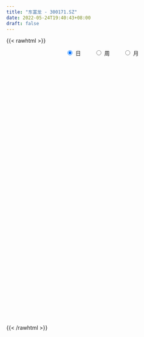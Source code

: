 ```yaml
---
title: "东富龙 - 300171.SZ"
date: 2022-05-24T19:40:43+08:00
draft: false
---
```

{{< rawhtml >}}
    <div style="text-align: center">
        <label style="padding: 1rem;"><input style="margin-right: .5rem" type="radio" name="period" value="D" checked onclick="period_change(this)">日</label>
        <label style="padding: 1rem;"><input style="margin-right: .5rem" type="radio" name="period" value="W" onclick="period_change(this)">周</label>
        <label style="padding: 1rem;"><input style="margin-right: .5rem" type="radio" name="period" value="M" onclick="period_change(this)">月</label>
    </div>
    <div id="chart" style="height: 700px;"></div> 
    <script type="text/javascript">
        const D_v = [117539.54,230473.35,176224.5,86469.94,63972.3,54154.4,97842.66,127425.96,140206.19,122040.0,89835.52,121577.91,60763.1,103237.52,128405.54,91436.91,107972.68,77453.24,69833.0,212168.21,138258.17,129362.91,73222.81,51303.58,66419.88,85554.88,101429.98,106980.02,67020.46,67892.96,52537.65,63662.28,60872.99,42721.68,69662.01,55317.02,82925.71,110673.74,182575.33,148596.64,83249.6,70402.92,77404.86,93833.47,56352.99,48038.32,60906.62,43263.3,60255.02,69665.25,80934.62,60602.47,74019.07,53572.37,126088.36,81442.62,105204.94,77374.01,97768.73,63080.72,75082.77,52784.63,33043.21,34404.59,30087.3,71743.14,39597.03,69666.94,49637.03,46047.74,140533.03,108174.04,96075.82,120206.21,97916.43,65161.56,61434.73,71357.76,50342.92,110203.3,120727.02,55541.45,55755.83,133764.53,124351.03,162118.65,121186.64,74850.63,89958.87,58005.46,127502.23,71916.87,63674.88,90781.96,79672.05,52127.68,75538.45,79778.57,143155.03,98260.0,184459.0,92183.37,71699.4,56452.91,42728.51,45465.97,59340.08,36660.72,86568.43,57024.61,47174.04,43349.33,101573.3,72151.12,74264.36,91789.33,71593.87,52527.02,52537.59,65571.55,58911.64,86058.46,47438.51,51316.11,44639.69,60793.51,57783.66,71787.83,51037.81,42641.17,67792.4,55325.22,62141.54,35024.0,65932.93,63184.03,59620.26,41501.41,28742.81,63257.87,50141.79,54188.15,43439.01,36584.85,26672.15,64760.05,53784.64,113009.75,90560.08,43848.41,35210.26,41228.72,41744.93,51567.68,32826.0,41160.6,38349.0,52007.41,53451.89,93587.14,144030.47,68331.3,38003.64,65533.77,104814.03,65387.95,44188.78,38141.57,50878.0,42435.21,42695.63,38157.57,28908.02,46377.93,57812.86,50122.92,45215.93,37107.08,62049.0,239633.24,116565.82,99849.46,57795.58,46277.39,63888.79,59579.24,41028.19,40384.68,46278.0,30890.08,32030.25,63559.61,54593.8,44826.0,191108.7,95392.44,57436.67,41808.59,39390.88,50316.62,44787.62,52758.71,51765.15,39111.0,62989.92,53408.32,37211.47,29408.58,26225.8,30156.4,41260.6,43244.53,86006.57,32856.22,124678.62,42796.19,60122.35,61046.07,37129.74,56774.4,61139.35,49693.63,80993.38,66230.1,69105.02,55456.45,33705.0,27450.68,30264.23,47374.59,37874.0,50520.66,42405.89,88136.43,43649.06,44167.52,85460.5,44669.29,30517.63,30720.35,38609.94,45416.88,26374.01,42801.52,66982.37,45327.88,36005.49,62581.39,38138.67,46402.03]
const D_histogram = [0.0,0.3183033618,0.5479488178,0.6808432347,0.6818065961,0.640318894,0.4841751366,0.3716687948,0.4494490999,0.5481899334,0.5743812881,0.5923613855,0.6054421112,0.4504343445,0.1914594185,-0.0643702195,-0.0776840602,-0.098530786,-0.1665349772,-0.2905867389,-0.4825462036,-0.6310928008,-0.7019837785,-0.7380755045,-0.6721492718,-0.572283929,-0.1857664236,0.148705973,0.423750504,0.4853421855,0.4675230761,0.5829560441,0.5064947829,0.3726003622,0.1354873714,-0.079533301,-0.0682282838,-0.1203585315,0.2591799533,0.5537505436,0.4752270142,0.3866976299,0.285445438,0.3365911557,0.2921846968,0.0950997542,0.0530262553,-0.0346704659,0.0509098703,0.0241527323,-0.1501634803,-0.2945294004,-0.3716787369,-0.42733366,-0.0782515787,0.1617753228,0.4385599029,0.6679912212,0.7731443435,0.6240110382,0.4539940574,0.4217169873,0.3980077371,0.2613035138,0.0750249908,0.1786984874,0.1296052979,-0.0091318815,0.1114767846,0.299355266,0.275082497,0.4764999782,0.3699418851,0.146569231,-0.2247988704,-0.3511355936,-0.2303144609,-0.086747257,0.1173552658,-0.2839997626,-0.6870543036,-0.9638183768,-1.0381453657,-1.3705285044,-1.5365073138,-1.799135216,-1.9596068187,-1.9959452337,-1.8771876822,-1.8380263589,-1.4452049715,-1.1428523461,-0.937890416,-0.6634553809,-0.5115125317,-0.3167856919,-0.3631900981,-0.1560574131,-0.3614724073,-0.5030802095,-0.506780234,-0.3722773647,-0.2556331686,-0.1608198976,-0.0638719025,0.0779789237,0.1599499337,0.2010041742,0.4339732561,0.5468382224,0.5402470878,0.4457720131,0.5164914026,0.5193029637,0.5420378942,0.6163146715,0.7220656991,0.7765371359,0.8472108116,0.7890250236,0.8861734707,0.8144702412,0.8487966252,0.9618007079,1.0004924773,1.1727311655,1.2957189858,1.1633713587,0.9441938194,0.7762952858,0.4797291683,0.289915657,0.0882337964,-0.0594613907,-0.1475718806,-0.1346683423,-0.2655898873,-0.3400672442,-0.3802307591,-0.5203594064,-0.6405839924,-0.6473969173,-0.5857601534,-0.5188543774,-0.4867087157,-0.2848346733,-0.0605400351,0.3008427563,0.4279385851,0.3731083572,0.219037836,0.1175564965,0.02026556,-0.2142110477,-0.3566053455,-0.3953544936,-0.3611030696,-0.2188893032,-0.1908234188,-0.495077442,-0.8220666323,-0.8743420973,-0.8684000072,-0.7974970975,-0.8154125228,-0.6411400844,-0.6329655684,-0.4700605156,-0.339533487,-0.3113119735,-0.3837213422,-0.4692232595,-0.5152600682,-0.5227623775,-0.5645158486,-0.5866094308,-0.5785691527,-0.5258554743,-0.3471506257,0.0040545328,0.4175179522,0.7759018165,0.8749908469,0.8860568166,0.9561383629,1.0796928884,1.0497741883,0.924113537,0.8278022757,0.6892310462,0.574537688,0.5273766924,0.643152964,0.6020785033,0.4545395019,0.1940001787,0.1106991821,0.0672973616,-0.0740572385,-0.3164529813,-0.4938795142,-0.4918844574,-0.3374861292,-0.2359260365,-0.2960764185,-0.3088896961,-0.2600247996,-0.169364735,-0.0383676801,-0.0177794964,0.0825393122,0.1769687759,0.0313334732,-0.1027679999,-0.318102738,-0.3942884075,-0.5206790851,-0.6069072843,-0.6027085035,-0.6683135836,-0.6463490485,-0.6674550344,-0.70016558,-0.7840641501,-0.6341233481,-0.4161453673,-0.3344799198,-0.237110249,-0.2410368307,-0.2464337742,-0.3042382072,-0.4243522002,-0.4422397657,-0.2671109863,-0.1397573775,0.1095619349,0.4724234978,0.5666260963,0.5423682937,0.5357947094,0.5649557299,0.5026554559,0.4776848568,0.3423149405,0.171506576,0.098730149,0.0227033755,0.0251542479,0.0753312246,-0.0209641017]
const D_fast = [0.0,0.3978792023,0.7645118627,1.0676170883,1.2390320988,1.3576241201,1.3225241468,1.3029350037,1.4930775838,1.7288659007,1.8986525774,2.0647230212,2.2291642746,2.186765094,1.9756550227,1.7037328298,1.670997974,1.6255185517,1.5158806163,1.3191821698,1.0065861542,0.7002663568,0.4538794346,0.2332688324,0.1311577471,0.0879521077,0.4280280072,0.7996768971,1.1806590541,1.3635862819,1.4626479415,1.7238199205,1.7739823551,1.7332380249,1.529996877,1.2950928794,1.2893408256,1.207120945,1.6514544181,2.0844626444,2.1247458685,2.1328908917,2.1030000593,2.2382935659,2.2669332812,2.0936232772,2.0648063421,1.9684420045,2.0667498082,2.0460308533,1.8341737706,1.6161755004,1.4461064796,1.2836181416,1.6131373282,1.8936080604,2.2800326162,2.6764617399,2.974900948,2.9817704022,2.9252519358,2.9984041125,3.0741967966,3.0028184517,2.8352961764,2.9836442948,2.9669524298,2.82593228,2.9744101424,3.2371274403,3.2816252955,3.6021677712,3.5880951494,3.401364803,2.973796984,2.7596763624,2.8229188799,2.9447992696,3.1782406088,2.7058856398,2.1310675228,1.6133488554,1.2794855251,0.6044702603,0.0543646225,-0.6580470837,-1.308420391,-1.8437451145,-2.1942844835,-2.61462975,-2.5831096055,-2.5664700666,-2.5959807404,-2.4874095506,-2.4633448343,-2.3478144174,-2.4850163482,-2.3168980165,-2.6126811125,-2.8800589671,-3.0104540501,-2.969020522,-2.916284618,-2.8616763214,-2.780696302,-2.6193507448,-2.4973922514,-2.4060869673,-2.0646245714,-1.8150500495,-1.6865794121,-1.6696114836,-1.4697692435,-1.3371319414,-1.1788875374,-0.9505320922,-0.6642646398,-0.4156589191,-0.1331825405,0.0058879275,0.3245797423,0.456494073,0.7030196134,1.0564738731,1.3452887617,1.8107102413,2.257627808,2.4161230206,2.4329939362,2.4591692241,2.2825353987,2.1652008015,1.9855773901,1.8230168553,1.6980133953,1.677249848,1.4799308312,1.3204366632,1.1852154586,0.9149969597,0.6346263755,0.4659642213,0.3811609469,0.3183531285,0.2288216113,0.3594869854,0.5686466148,1.0052400953,1.2393205703,1.2777674317,1.1784563695,1.1063641542,1.0141396076,0.726110238,0.4945646038,0.3569768323,0.300952489,0.3884439295,0.3688039593,-0.0592194244,-0.5917252729,-0.8625862621,-1.0737441738,-1.2022155385,-1.4239840945,-1.4099966772,-1.5600635533,-1.5146736294,-1.4690299725,-1.5186364524,-1.6869761566,-1.8897838889,-2.0646357146,-2.2028286183,-2.3857110515,-2.5544569914,-2.6910590015,-2.7698091917,-2.6778919994,-2.3256732078,-1.8078303003,-1.2554709819,-0.9376342398,-0.7050540659,-0.3959379289,-0.0024601813,0.2300646657,0.3354323987,0.4460717063,0.4798082384,0.5087493021,0.5934324796,0.8699969922,0.9794421574,0.9455380315,0.733498753,0.6778725518,0.6512950717,0.491426162,0.1699171739,-0.1309792376,-0.2519552952,-0.1819284993,-0.1393499156,-0.2735194023,-0.3635551039,-0.3796964073,-0.3313775264,-0.2099723915,-0.193829082,-0.0728754453,0.0657962124,-0.072005722,-0.2317991952,-0.5266596178,-0.7014173891,-0.957977838,-1.1959328583,-1.3424112033,-1.5750946794,-1.7147174064,-1.9026871509,-2.1104390914,-2.3903536991,-2.3989437341,-2.2850020951,-2.2869566275,-2.248864519,-2.3130503084,-2.3800556955,-2.5139196803,-2.7401217233,-2.8685692302,-2.7602181974,-2.667803933,-2.3910941368,-1.9101266995,-1.6742675769,-1.5629333061,-1.435558213,-1.2651582601,-1.2017946701,-1.107344055,-1.1571352362,-1.2850669567,-1.3331608465,-1.4035117761,-1.3947723417,-1.3257625588,-1.4272989105]
const D_slow = [0.0,0.0795758405,0.2165630449,0.3867738536,0.5572255026,0.7173052261,0.8383490103,0.9312662089,1.0436284839,1.1806759673,1.3242712893,1.4723616357,1.6237221635,1.7363307496,1.7841956042,1.7681030493,1.7486820343,1.7240493377,1.6824155935,1.6097689087,1.4891323578,1.3313591576,1.155863213,0.9713443369,0.8033070189,0.6602360367,0.6137944308,0.650970924,0.7569085501,0.8782440964,0.9951248655,1.1408638765,1.2674875722,1.3606376627,1.3945095056,1.3746261804,1.3575691094,1.3274794765,1.3922744648,1.5307121008,1.6495188543,1.7461932618,1.8175546213,1.9017024102,1.9747485844,1.998523523,2.0117800868,2.0031124703,2.0158399379,2.021878121,1.9843372509,1.9107049008,1.8177852166,1.7109518016,1.6913889069,1.7318327376,1.8414727133,2.0084705186,2.2017566045,2.357759364,2.4712578784,2.5766871252,2.6761890595,2.7415149379,2.7602711856,2.8049458075,2.8373471319,2.8350641616,2.8629333577,2.9377721742,3.0065427985,3.125667793,3.2181532643,3.254795572,3.1985958544,3.110811956,3.0532333408,3.0315465266,3.060885343,2.9898854024,2.8181218265,2.5771672323,2.3176308908,1.9749987647,1.5908719363,1.1410881323,0.6511864276,0.1522001192,-0.3170968014,-0.7766033911,-1.137904634,-1.4236177205,-1.6580903245,-1.8239541697,-1.9518323026,-2.0310287256,-2.1218262501,-2.1608406034,-2.2512087052,-2.3769787576,-2.5036738161,-2.5967431573,-2.6606514494,-2.7008564238,-2.7168243994,-2.6973296685,-2.6573421851,-2.6070911415,-2.4985978275,-2.3618882719,-2.2268265,-2.1153834967,-1.986260646,-1.8564349051,-1.7209254316,-1.5668467637,-1.3863303389,-1.1921960549,-0.9803933521,-0.7831370962,-0.5615937285,-0.3579761682,-0.1457770119,0.0946731651,0.3447962844,0.6379790758,0.9619088223,1.2527516619,1.4888001168,1.6828739382,1.8028062303,1.8752851446,1.8973435937,1.882478246,1.8455852759,1.8119181903,1.7455207185,1.6605039074,1.5654462176,1.435356366,1.2752103679,1.1133611386,0.9669211003,0.8372075059,0.715530327,0.6443216587,0.6291866499,0.704397339,0.8113819852,0.9046590745,0.9594185335,0.9888076576,0.9938740476,0.9403212857,0.8511699493,0.7523313259,0.6620555585,0.6073332327,0.559627378,0.4358580176,0.2303413595,0.0117558352,-0.2053441666,-0.404718441,-0.6085715717,-0.7688565928,-0.9270979849,-1.0446131138,-1.1294964855,-1.2073244789,-1.3032548145,-1.4205606293,-1.5493756464,-1.6800662408,-1.8211952029,-1.9678475606,-2.1124898488,-2.2439537174,-2.3307413738,-2.3297277406,-2.2253482525,-2.0313727984,-1.8126250867,-1.5911108825,-1.3520762918,-1.0821530697,-0.8197095226,-0.5886811384,-0.3817305694,-0.2094228079,-0.0657883859,0.0660557872,0.2268440282,0.3773636541,0.4909985295,0.5394985742,0.5671733697,0.5839977101,0.5654834005,0.4863701552,0.3629002766,0.2399291623,0.1555576299,0.0965761208,0.0225570162,-0.0546654078,-0.1196716077,-0.1620127915,-0.1716047115,-0.1760495856,-0.1554147575,-0.1111725635,-0.1033391952,-0.1290311952,-0.2085568797,-0.3071289816,-0.4372987529,-0.589025574,-0.7397026998,-0.9067810957,-1.0683683579,-1.2352321165,-1.4102735115,-1.606289549,-1.764820386,-1.8688567278,-1.9524767078,-2.01175427,-2.0720134777,-2.1336219213,-2.2096814731,-2.3157695231,-2.4263294645,-2.4931072111,-2.5280465555,-2.5006560717,-2.3825501973,-2.2408936732,-2.1053015998,-1.9713529224,-1.83011399,-1.704450126,-1.5850289118,-1.4994501767,-1.4565735327,-1.4318909954,-1.4262151516,-1.4199265896,-1.4010937834,-1.4063348089]
const D_data = [['2021-05-13', 30.0351, 30.6014, 29.6178, 31.5354],['2021-05-14', 30.6014, 35.5891, 30.4623, 36.0958],['2021-05-17', 35.599, 36.3342, 34.675, 37.7153],['2021-05-18', 35.7083, 36.6422, 35.3705, 37.1589],['2021-05-19', 36.4236, 35.9666, 35.142, 36.8211],['2021-05-20', 35.8275, 35.9467, 35.6189, 36.9602],['2021-05-21', 35.9368, 34.5359, 34.1087, 36.4137],['2021-05-24', 34.6849, 34.824, 33.2741, 35.4698],['2021-05-25', 35.2711, 37.5861, 35.2612, 38.7088],['2021-05-26', 36.9602, 38.8877, 36.2746, 39.2354],['2021-05-27', 38.4704, 38.9473, 37.5563, 39.8911],['2021-05-28', 38.6293, 39.6328, 37.9537, 40.7357],['2021-05-31', 39.9408, 40.3581, 39.2354, 40.8052],['2021-06-01', 39.8415, 38.53, 37.5563, 39.8415],['2021-06-02', 38.3611, 36.6124, 36.374, 38.9969],['2021-06-03', 36.6124, 35.5593, 34.675, 36.7615],['2021-06-04', 35.44, 38.063, 34.9929, 38.4108],['2021-06-07', 37.8941, 38.0531, 36.672, 38.3909],['2021-06-08', 38.3412, 37.3576, 37.1986, 39.7421],['2021-06-09', 36.7714, 36.1852, 29.8861, 37.7252],['2021-06-10', 36.3839, 34.3869, 33.5423, 36.6025],['2021-06-11', 34.5856, 33.7609, 33.0158, 35.5593],['2021-06-15', 33.5622, 33.7808, 33.5622, 35.1817],['2021-06-16', 33.79, 33.5, 33.0, 34.73],['2021-06-17', 33.38, 34.42, 33.1, 35.29],['2021-06-18', 34.11, 34.9, 33.68, 35.2],['2021-06-21', 34.99, 39.6, 34.3, 39.68],['2021-06-22', 39.18, 40.98, 38.61, 42.02],['2021-06-23', 40.8, 42.22, 40.0, 42.5],['2021-06-24', 41.34, 40.94, 40.2, 42.23],['2021-06-25', 41.31, 40.58, 40.19, 41.82],['2021-06-28', 40.78, 43.09, 40.0, 43.8],['2021-06-29', 43.5, 41.4, 40.2, 43.68],['2021-06-30', 41.4, 40.65, 40.02, 42.19],['2021-07-01', 40.9, 38.75, 38.62, 41.0],['2021-07-02', 39.5, 38.02, 37.76, 39.83],['2021-07-05', 38.01, 40.44, 37.25, 41.74],['2021-07-06', 40.5, 39.65, 38.5, 42.76],['2021-07-07', 40.2, 46.2, 39.81, 46.25],['2021-07-08', 46.67, 47.5, 44.0, 47.54],['2021-07-09', 46.85, 44.05, 43.51, 46.85],['2021-07-12', 44.0, 44.06, 42.68, 45.56],['2021-07-13', 44.1, 43.91, 42.2, 44.56],['2021-07-14', 43.79, 46.2, 42.82, 48.0],['2021-07-15', 46.2, 45.55, 44.7, 47.59],['2021-07-16', 46.5, 43.42, 43.0, 46.5],['2021-07-19', 43.0, 45.06, 43.0, 45.99],['2021-07-20', 44.95, 44.43, 43.9, 46.54],['2021-07-21', 44.37, 46.89, 44.37, 47.25],['2021-07-22', 46.96, 45.96, 44.5, 47.36],['2021-07-23', 45.07, 43.8, 43.07, 46.35],['2021-07-26', 44.0, 43.41, 41.6, 44.36],['2021-07-27', 44.06, 43.65, 43.0, 47.1],['2021-07-28', 43.0, 43.49, 42.0, 45.88],['2021-07-29', 45.01, 49.4, 45.0, 50.58],['2021-07-30', 49.75, 49.91, 47.78, 50.48],['2021-08-02', 49.91, 52.27, 49.87, 54.44],['2021-08-03', 52.66, 53.77, 51.2, 55.25],['2021-08-04', 52.58, 54.0, 50.17, 54.58],['2021-08-05', 53.0, 51.58, 51.26, 54.05],['2021-08-06', 52.18, 51.23, 49.73, 52.68],['2021-08-09', 50.5, 53.12, 50.31, 53.69],['2021-08-10', 52.98, 53.78, 52.6, 54.94],['2021-08-11', 53.07, 52.58, 52.1, 54.98],['2021-08-12', 52.27, 51.61, 50.64, 53.45],['2021-08-13', 52.31, 55.52, 51.99, 56.94],['2021-08-16', 55.82, 54.28, 53.0, 56.44],['2021-08-17', 53.73, 53.1, 52.5, 56.87],['2021-08-18', 52.33, 56.75, 52.33, 57.08],['2021-08-19', 57.58, 59.01, 55.23, 59.47],['2021-08-20', 58.49, 57.45, 56.2, 68.0],['2021-08-23', 59.26, 61.5, 55.0, 62.98],['2021-08-24', 62.89, 58.69, 58.05, 62.91],['2021-08-25', 59.11, 57.0, 53.22, 59.55],['2021-08-26', 56.95, 53.96, 52.15, 56.95],['2021-08-27', 53.22, 55.9, 52.58, 56.64],['2021-08-30', 56.0, 59.19, 54.41, 60.0],['2021-08-31', 58.27, 60.5, 57.14, 63.73],['2021-09-01', 59.89, 62.65, 59.12, 63.62],['2021-09-02', 62.65, 54.89, 52.96, 64.5],['2021-09-03', 54.4, 52.71, 49.1, 54.5],['2021-09-06', 51.41, 52.17, 50.05, 53.3],['2021-09-07', 53.1, 53.3, 52.35, 55.44],['2021-09-08', 53.9, 48.3, 47.01, 54.54],['2021-09-09', 48.55, 48.12, 46.47, 48.87],['2021-09-10', 47.55, 44.6, 43.51, 47.99],['2021-09-13', 44.6, 43.35, 42.88, 45.51],['2021-09-14', 43.63, 42.84, 42.55, 44.22],['2021-09-15', 43.03, 43.44, 41.81, 43.81],['2021-09-16', 42.8, 41.3, 41.22, 43.27],['2021-09-17', 41.3, 45.45, 41.3, 48.0],['2021-09-22', 45.3, 44.98, 43.72, 46.63],['2021-09-23', 44.3, 44.08, 43.12, 44.89],['2021-09-24', 44.12, 45.36, 43.38, 46.66],['2021-09-27', 44.95, 44.24, 43.35, 45.6],['2021-09-28', 43.92, 45.1, 43.77, 45.99],['2021-09-29', 44.4, 41.91, 41.4, 45.32],['2021-09-30', 42.91, 45.01, 42.34, 45.93],['2021-10-08', 44.84, 39.32, 38.95, 44.92],['2021-10-11', 39.35, 38.5, 38.17, 40.35],['2021-10-12', 38.96, 39.08, 37.6, 41.75],['2021-10-13', 40.0, 40.45, 39.27, 41.49],['2021-10-14', 40.41, 40.28, 38.4, 40.85],['2021-10-15', 40.38, 40.03, 39.1, 40.49],['2021-10-18', 40.03, 40.1, 39.13, 40.31],['2021-10-19', 40.11, 40.93, 39.88, 41.14],['2021-10-20', 41.38, 40.5, 40.22, 41.48],['2021-10-21', 40.64, 40.09, 39.83, 41.36],['2021-10-22', 40.38, 43.13, 39.59, 43.55],['2021-10-25', 43.59, 42.61, 41.74, 43.59],['2021-10-26', 41.76, 41.51, 41.22, 43.17],['2021-10-27', 41.78, 40.22, 39.6, 41.78],['2021-10-28', 42.31, 42.32, 40.3, 43.75],['2021-10-29', 42.0, 41.81, 40.75, 42.3],['2021-11-01', 41.6, 42.3, 40.28, 42.92],['2021-11-02', 41.95, 43.44, 41.56, 45.27],['2021-11-03', 43.3, 44.65, 43.1, 45.67],['2021-11-04', 44.42, 44.86, 43.8, 45.18],['2021-11-05', 45.0, 45.9, 44.8, 46.4],['2021-11-08', 46.01, 44.85, 43.8, 46.01],['2021-11-09', 44.01, 47.48, 44.01, 47.96],['2021-11-10', 47.49, 46.05, 45.38, 49.8],['2021-11-11', 46.13, 47.91, 45.0, 48.01],['2021-11-12', 47.91, 50.02, 47.14, 50.5],['2021-11-15', 50.95, 50.32, 49.5, 51.15],['2021-11-16', 50.21, 53.51, 49.5, 54.49],['2021-11-17', 54.2, 54.8, 53.13, 56.15],['2021-11-18', 54.25, 52.72, 51.97, 56.5],['2021-11-19', 52.69, 51.72, 51.0, 53.27],['2021-11-22', 51.81, 52.23, 50.87, 52.66],['2021-11-23', 52.22, 50.11, 49.98, 52.5],['2021-11-24', 51.02, 50.7, 50.61, 53.4],['2021-11-25', 50.99, 49.91, 48.55, 51.52],['2021-11-26', 49.99, 49.92, 49.15, 50.35],['2021-11-29', 48.97, 50.21, 48.97, 52.6],['2021-11-30', 50.21, 51.42, 48.71, 51.7],['2021-12-01', 50.9, 49.39, 49.09, 51.66],['2021-12-02', 49.9, 49.54, 49.07, 50.51],['2021-12-03', 49.11, 49.6, 48.77, 50.18],['2021-12-06', 49.64, 47.71, 47.0, 50.35],['2021-12-07', 48.39, 46.98, 46.72, 48.4],['2021-12-08', 46.94, 47.71, 46.5, 47.92],['2021-12-09', 48.02, 48.37, 47.39, 48.84],['2021-12-10', 48.0, 48.47, 47.8, 48.9],['2021-12-13', 48.66, 48.01, 47.6, 49.43],['2021-12-14', 48.0, 50.56, 47.8, 51.5],['2021-12-15', 50.74, 51.95, 50.01, 52.4],['2021-12-16', 52.53, 55.45, 52.01, 57.5],['2021-12-17', 54.35, 54.24, 53.6, 55.56],['2021-12-20', 53.83, 52.6, 52.0, 54.49],['2021-12-21', 52.58, 51.16, 51.0, 53.02],['2021-12-22', 51.29, 51.4, 50.5, 52.25],['2021-12-23', 51.01, 51.11, 49.38, 51.78],['2021-12-24', 50.9, 48.55, 48.2, 51.08],['2021-12-27', 48.01, 48.58, 47.76, 49.54],['2021-12-28', 48.99, 49.2, 48.28, 49.59],['2021-12-29', 48.91, 49.9, 48.91, 51.44],['2021-12-30', 49.65, 51.59, 49.38, 52.98],['2021-12-31', 51.91, 50.54, 49.2, 52.07],['2022-01-04', 50.24, 45.42, 45.0, 51.39],['2022-01-05', 45.01, 42.94, 41.51, 45.6],['2022-01-06', 42.69, 44.69, 42.31, 44.8],['2022-01-07', 44.69, 44.58, 43.98, 45.35],['2022-01-10', 44.58, 44.89, 42.02, 45.29],['2022-01-11', 46.02, 43.2, 42.78, 47.83],['2022-01-12', 43.5, 45.35, 43.3, 45.69],['2022-01-13', 45.35, 43.13, 42.7, 45.44],['2022-01-14', 43.13, 44.95, 42.7, 45.13],['2022-01-17', 45.23, 44.86, 44.3, 46.89],['2022-01-18', 44.44, 43.58, 43.39, 45.2],['2022-01-19', 43.06, 41.74, 41.6, 43.4],['2022-01-20', 41.55, 40.61, 40.3, 42.55],['2022-01-21', 40.61, 40.14, 39.51, 40.76],['2022-01-24', 40.1, 39.83, 39.38, 40.74],['2022-01-25', 39.42, 38.58, 38.33, 40.5],['2022-01-26', 38.73, 37.92, 37.3, 39.0],['2022-01-27', 38.17, 37.5, 37.33, 38.86],['2022-01-28', 37.65, 37.47, 37.0, 38.14],['2022-02-07', 38.38, 39.0, 38.2, 40.0],['2022-02-08', 40.47, 42.13, 40.47, 44.4],['2022-02-09', 42.54, 44.83, 41.5, 45.0],['2022-02-10', 45.03, 46.41, 45.03, 47.85],['2022-02-11', 46.34, 44.79, 43.67, 46.4],['2022-02-14', 43.5, 44.45, 43.1, 44.88],['2022-02-15', 44.0, 45.94, 42.87, 46.48],['2022-02-16', 46.43, 47.78, 46.1, 49.28],['2022-02-17', 48.25, 46.83, 46.49, 48.49],['2022-02-18', 46.81, 45.9, 45.25, 46.92],['2022-02-21', 47.0, 46.3, 45.3, 47.41],['2022-02-22', 46.0, 45.7, 45.26, 46.39],['2022-02-23', 45.46, 45.8, 45.4, 46.48],['2022-02-24', 45.97, 46.65, 45.42, 48.01],['2022-02-25', 47.0, 49.37, 47.0, 49.5],['2022-02-28', 49.21, 48.15, 47.61, 50.19],['2022-03-01', 47.5, 46.79, 42.07, 47.97],['2022-03-02', 46.0, 44.6, 43.13, 46.0],['2022-03-03', 45.04, 46.09, 44.12, 46.2],['2022-03-04', 46.36, 46.4, 45.65, 47.71],['2022-03-07', 46.3, 44.75, 44.35, 46.71],['2022-03-08', 45.3, 42.36, 42.25, 45.3],['2022-03-09', 43.0, 41.77, 40.0, 43.29],['2022-03-10', 42.63, 43.19, 42.5, 45.3],['2022-03-11', 42.93, 45.22, 42.01, 45.29],['2022-03-14', 45.15, 45.04, 44.02, 46.27],['2022-03-15', 44.5, 42.92, 42.4, 45.0],['2022-03-16', 43.5, 43.07, 41.08, 43.8],['2022-03-17', 43.49, 43.7, 43.2, 44.79],['2022-03-18', 43.44, 44.41, 43.24, 45.09],['2022-03-21', 44.6, 45.41, 44.12, 45.9],['2022-03-22', 45.5, 44.39, 43.06, 45.5],['2022-03-23', 43.5, 45.72, 42.9, 45.92],['2022-03-24', 45.17, 46.26, 44.53, 46.68],['2022-03-25', 45.74, 43.18, 41.7, 46.35],['2022-03-28', 42.52, 42.52, 41.78, 43.06],['2022-03-29', 42.48, 40.36, 38.86, 42.78],['2022-03-30', 40.9, 40.99, 40.25, 41.47],['2022-03-31', 41.06, 39.39, 38.8, 41.06],['2022-04-01', 39.0, 38.79, 38.42, 39.92],['2022-04-06', 38.79, 39.12, 38.01, 39.17],['2022-04-07', 38.74, 37.45, 37.38, 38.99],['2022-04-08', 38.38, 37.76, 37.5, 39.29],['2022-04-11', 38.29, 36.53, 36.28, 38.33],['2022-04-12', 36.22, 35.5, 35.15, 36.83],['2022-04-13', 35.8, 33.73, 33.66, 35.8],['2022-04-14', 33.73, 36.03, 33.73, 37.06],['2022-04-15', 36.03, 37.2, 35.0, 38.38],['2022-04-18', 37.22, 35.73, 35.48, 37.55],['2022-04-19', 35.46, 35.9, 35.46, 36.39],['2022-04-20', 35.76, 34.4, 34.12, 35.88],['2022-04-21', 34.03, 33.86, 33.5, 35.5],['2022-04-22', 33.51, 32.5, 32.4, 33.84],['2022-04-25', 31.82, 30.62, 30.52, 32.48],['2022-04-26', 30.57, 30.84, 30.12, 32.18],['2022-04-27', 30.56, 33.05, 30.03, 33.4],['2022-04-28', 32.18, 32.75, 32.1, 33.5],['2022-04-29', 33.46, 34.93, 32.5, 35.15],['2022-05-05', 36.68, 37.9, 34.1, 38.28],['2022-05-06', 37.0, 35.86, 35.1, 37.16],['2022-05-09', 35.99, 34.7, 34.15, 36.09],['2022-05-10', 34.68, 34.98, 33.5, 35.27],['2022-05-11', 34.99, 35.66, 34.65, 37.1],['2022-05-12', 35.0, 34.6, 34.1, 35.56],['2022-05-13', 34.71, 34.99, 34.08, 35.55],['2022-05-16', 34.73, 33.28, 33.23, 35.15],['2022-05-17', 33.01, 32.0, 31.69, 33.32],['2022-05-18', 31.93, 32.47, 31.45, 32.72],['2022-05-19', 31.72, 31.87, 31.14, 32.23],['2022-05-20', 31.61, 32.47, 31.61, 32.98],['2022-05-23', 32.47, 33.05, 32.4, 33.44],['2022-05-24', 32.93, 30.91, 30.85, 33.09]]
const W_v = [335355.54,270947.88,154525.6,153530.08,201058.03,174115.88,111519.82,139630.1,279921.37,243136.79,176018.41,342424.7000000001,901059.1899999999,306400.66,180948.66,150699.09,135234.9,159153.57,105419.65,82993.2,97496.23,154460.77,91036.4,60433.98,64886.53,299573.2,126058.51,122071.14,123919.97,97054.42,67333.2,64045.99,157438.19,181870.34,165356.5,181903.03,188786.79,185267.74,602733.1100000001,270504.5,151219.65,108483.79,186651.72,131794.06,180243.05,218679.94,76288.91,65662.51,89236.46,72110.4,80268.26,84965.69,70402.48,564868.75,210483.06,96807.43,65450.78,51639.63,50466.5,45637.68,102931.79,58288.15,60239.4,74786.05,56630.64,67670.01,85795.74,174045.7,135171.23,2286100.3199999998,2392590.5100000002,1425271.8300000001,472242.7500000001,497738.97,595491.09,366614.8,742354.14,697889.1299999999,706850.38,557434.39,335647.94,636024.8799999999,1260275.2999999998,1685323.0400000003,1463596.0,2139614.9199999999,1717933.5800000003,804911.53,966946.4099999999,522518.14,812584.51,171057.0,343116.95,421033.42,356931.0599999999,599716.3199999999,191610.58,332359.9,789130.8300000001,607707.91,304941.54,235090.06,147863.2,148625.75,149305.04,173658.62,111654.18,208427.01,163436.46,208439.59,298073.67,184440.35,126741.11,16044.13,78176.08,101188.87,77365.72,97485.97,99481.72,66973.58,83517.29,61759.43,73845.26,86555.97,117809.9,99062.2,133452.01,229333.47,146194.72,385582.41,1505458.78,947501.89,504215.35,620781.87,473355.84,536485.4,326219.49,278566.34,217201.13,299062.08,520021.19,555294.1899999999,596609.73,255903.84,713355.5599999999,1322537.3500000001,1328882.27,1310982.6600000001,705874.25,1047041.0600000001,1091843.75,1499085.51,1417452.8800000001,1510110.9399999999,1658774.25,1987139.04,1450993.8100000001,946917.6299999999,626289.51,761060.05,536346.13,623847.98,360163.66,551062.15,231983.83,83743.73,909529.98,666842.33,409914.95,329031.03,371888.01,455756.12,269511.8,471815.04,332105.72,313529.94,407014.69,296634.52,333052.11,339351.91,332514.58,379147.83,454147.58,336469.32,248015.72,422501.12,369483.28,675119.72,542753.74,520496.85,258385.27,320160.22,270038.25,820026.13,956833.6699999999,230084.28,648028.0800000001,478663.8,601085.5800000001,491815.7499999999,627075.53,276501.15,395861.0700000001,292235.98,608021.02,346032.56,315024.81,395724.89,418511.17,222062.87,345481.77,487534.06,414065.73,531531.49,471503.83,226373.71,287116.75,143155.03,503054.6800000001,270763.71,321272.4,342712.17,309296.27,286042.5,262924.33,258981.44,247611.67,348786.67,213600.0,217794.9,343952.55,318066.1,203074.43,236636.72,575893.1,251158.29,227351.74,430572.4,239018.98,222129.29,226893.9,321499.45,155043.49,321478.58,176668.5,268879.56,130129.79,171638.81,253698.65,84540.7]
const W_histogram = [0.0,-0.0871302564,-0.1214169672,-0.1292193786,-0.1334136825,-0.1074383858,-0.0960320994,-0.0711046515,-0.0214248552,-0.0116910754,0.0073789088,-0.002322235,0.0470065663,0.0397711872,0.0191584701,-0.0181385408,-0.0315281125,-0.0907815382,-0.1424811166,-0.1577825654,-0.180219737,-0.1576281887,-0.1281750551,-0.098780978,-0.0657682647,-0.0631792532,-0.0752985858,-0.065331426,-0.1246723637,-0.1786275758,-0.1811524245,-0.160864797,-0.1219914594,-0.0576699737,-0.0242004162,-0.0347994162,0.0135010095,0.0532127887,0.0828494418,0.0627303067,0.0652417539,0.0804064322,0.0875903572,0.0879514269,0.0937722316,0.0707533244,0.046887832,0.0118168868,-0.0440310035,-0.0669305802,-0.078406779,-0.0638887025,-0.0524557573,0.0112171581,0.0038206662,0.0200581611,0.0169375381,0.0231619964,0.0266960223,0.0308120481,0.0425373488,0.0564441454,0.0608093144,-0.0027000596,-0.0470296814,-0.0543025674,-0.039726607,-0.0202920433,0.0978990174,0.1930932535,0.2295144128,0.2040675444,0.1708465513,0.1554520015,0.1491690062,0.1146863924,0.1142995476,0.1067909577,0.1276179273,0.076926357,0.0661321799,0.0989672155,0.2011525883,0.3033186483,0.3347591266,0.5812646189,0.5314455251,0.4699421749,0.4227391424,0.3320140994,0.2525412708,0.1341125282,-0.0235520612,-0.1309347595,-0.2441999493,-0.2585996936,-0.2982097142,-0.301955087,-0.228602165,-0.2048786083,-0.1777089858,-0.2023928659,-0.2168130219,-0.231756937,-0.2551753063,-0.2776798911,-0.2681494308,-0.227707093,-0.2003977474,-0.1318341343,-0.0627814165,-0.0265485902,-0.0373272203,-0.0460147161,-0.0427352853,-0.0515898415,-0.0472760828,-0.0411322471,-0.0258754879,-0.0409708107,-0.0275292888,-0.0283819968,-0.015371956,-0.006936737,0.0139740392,0.0201271091,0.034326636,0.0596839063,0.0609196457,0.1061386042,0.2507435697,0.2413166131,0.2242386589,0.1945488071,0.2154710258,0.1655940134,0.0981803372,0.0603100265,0.0251335794,0.036968727,0.0523252682,0.059500516,0.0717638848,0.0744250016,0.1023035542,0.2206192228,0.3024857228,0.4567576095,0.5173699413,0.6106609487,0.6839138515,0.7385766475,0.740898702,0.7403024434,1.0335985504,1.3196390256,1.2318514239,0.94833446,0.651848336,0.5223402486,0.255802203,-0.062308414,-0.2443843974,-0.3450389421,-0.4551781839,-0.4851959693,-0.3475460496,-0.4048029863,-0.4915292631,-0.5929614884,-0.6512936184,-0.7059638479,-0.7665445007,-0.6686665026,-0.6830392132,-0.6646518859,-0.5902974844,-0.5785302244,-0.5710514673,-0.5583758972,-0.416286398,-0.351130327,-0.2772042321,-0.1344501928,-0.0349882515,-0.0870001868,-0.0217828146,0.1262166494,0.2635304631,0.3482997708,0.4082163538,0.4180497525,0.447654106,0.8478523247,1.2171147064,1.2164117215,1.5891534798,1.6547679229,1.9131547608,1.8490088501,1.4074850277,1.0966101788,1.1712103819,0.9549812386,1.1138181211,1.0718483725,0.9682299227,1.1948715335,1.3082228607,1.5311807261,1.6570504693,1.4896067351,1.0390413893,0.1182891907,-0.4773630036,-0.8969243383,-1.1986695558,-1.748806245,-2.0133718906,-1.9279650719,-1.9053593108,-1.5737048069,-1.0602290939,-0.6117308846,-0.4494378981,-0.3795659647,-0.4221117591,-0.0915845282,-0.275690824,-0.2819602746,-0.6831441638,-0.9052992144,-1.3321088609,-1.7252120302,-1.4351109462,-1.1250350345,-0.6655201104,-0.5458971401,-0.5301048672,-0.555398769,-0.6306562938,-0.93351135,-1.1465889556,-1.259618304,-1.5653483612,-1.517244926,-1.342155562,-1.2084651024,-1.2102757579,-1.232897549]
const W_fast = [0.0,-0.1089128205,-0.1735537731,-0.2136610291,-0.2512087536,-0.2520930534,-0.2646947919,-0.2575435068,-0.2132199244,-0.2064089134,-0.185494202,-0.1957759045,-0.1346954617,-0.1319880439,-0.1478111435,-0.1896427897,-0.2109143895,-0.2928631997,-0.3801830573,-0.4349301474,-0.5024222533,-0.5192377522,-0.5218283824,-0.5171295498,-0.5005589026,-0.5137647044,-0.5447086835,-0.5510743801,-0.6415834088,-0.7401955149,-0.7880084696,-0.8079370414,-0.7995615686,-0.7496575764,-0.7222381229,-0.741536977,-0.6898612988,-0.6368463225,-0.586497309,-0.5909338674,-0.5721119817,-0.5368456954,-0.5077641811,-0.4854152547,-0.4561513921,-0.4614819682,-0.4736255026,-0.505742226,-0.5725978672,-0.612230089,-0.6433079826,-0.6447620817,-0.6464430758,-0.5799658709,-0.5864071962,-0.5651551611,-0.5640413995,-0.5520264421,-0.5418184107,-0.5299993728,-0.5076397349,-0.479621902,-0.4600544043,-0.5242387933,-0.5803258355,-0.6011743633,-0.5965300547,-0.5821685018,-0.4395026868,-0.2960351373,-0.2022353747,-0.176665357,-0.1671747124,-0.1437062618,-0.1126970056,-0.1185080212,-0.0903199792,-0.0711308296,-0.0183993782,-0.0498593593,-0.0441204913,0.0134563481,0.1659298679,0.3439255901,0.45905585,0.850877497,0.9339197845,0.9899019781,1.0483837311,1.040662213,1.0243247021,0.9394240916,0.7758714868,0.6357550986,0.4614399216,0.3823902538,0.2682278047,0.1889936602,0.2051960409,0.1776999455,0.1604423215,0.085160225,0.0165368135,-0.0563463359,-0.1435585317,-0.2354830893,-0.2929899867,-0.3094744221,-0.3322645134,-0.2966594338,-0.2433020702,-0.2137063914,-0.2338168266,-0.2540080014,-0.261412392,-0.2831644086,-0.2906696705,-0.2948088965,-0.2860210093,-0.3113590349,-0.3047998351,-0.3127480423,-0.3035809905,-0.2968799557,-0.2724756697,-0.2612908226,-0.2385096367,-0.1982313898,-0.181765739,-0.1100121294,0.0972787285,0.1481809252,0.1871626356,0.2061099856,0.2808999608,0.2724214518,0.2295528598,0.2067600558,0.1778670035,0.1989443329,0.2273821911,0.2494325679,0.2796369079,0.3009042751,0.3543587163,0.5278291906,0.6853171213,0.9537784103,1.1437332275,1.389689472,1.6339208377,1.8732277956,2.0607745256,2.2452538778,2.7969496225,3.412899854,3.6330751084,3.5866417594,3.4531177194,3.4541946942,3.2516071993,2.9179194788,2.674747396,2.4878331158,2.263899328,2.1125825504,2.1633459576,2.0048882743,1.7952796817,1.5456070843,1.3244515498,1.0932903583,0.8410735803,0.7717849527,0.5866524388,0.4388767947,0.3656568251,0.232791529,0.0975074192,-0.029410985,0.0086069147,-0.014019596,-0.0093945591,0.099746932,0.1904618105,0.1166998285,0.176471497,0.3560251233,0.5592215528,0.7310658032,0.8930364746,1.0073823115,1.1489001915,1.7610614913,2.4346025497,2.7380024951,3.5080326234,3.9873390472,4.7240145754,5.1221208772,5.0324683116,4.9957460074,5.363148806,5.3856649724,5.8229563851,6.0489487297,6.1873877606,6.7127472548,7.1531542972,7.7589073441,8.2990397046,8.5039976542,8.3131926557,7.4220127548,6.7070198096,6.0632273903,5.4618147839,4.4744765334,3.7065679152,3.3099834659,2.8562493993,2.7944777014,3.042896141,3.3384616291,3.3883951411,3.3633755834,3.2153018492,3.522932948,3.2699039463,3.193144427,2.6211744968,2.1726946427,1.412857781,0.5884516041,0.5197749515,0.5485921045,0.8417270011,0.8248756864,0.7081417425,0.5439981484,0.3110765502,-0.2251563435,-0.724881188,-1.1528151124,-1.8498822599,-2.1810900563,-2.3415395827,-2.5099653988,-2.8143449937,-3.1451911721]
const W_slow = [0.0,-0.0217825641,-0.0521368059,-0.0844416506,-0.1177950712,-0.1446546676,-0.1686626925,-0.1864388553,-0.1917950692,-0.194717838,-0.1928731108,-0.1934536695,-0.181702028,-0.1717592312,-0.1669696136,-0.1715042488,-0.179386277,-0.2020816615,-0.2377019407,-0.277147582,-0.3222025163,-0.3616095635,-0.3936533272,-0.4183485718,-0.4347906379,-0.4505854512,-0.4694100977,-0.4857429542,-0.5169110451,-0.561567939,-0.6068560452,-0.6470722444,-0.6775701092,-0.6919876027,-0.6980377067,-0.7067375608,-0.7033623084,-0.6900591112,-0.6693467508,-0.6536641741,-0.6373537356,-0.6172521276,-0.5953545383,-0.5733666816,-0.5499236237,-0.5322352926,-0.5205133346,-0.5175591129,-0.5285668637,-0.5452995088,-0.5649012035,-0.5808733792,-0.5939873185,-0.591183029,-0.5902278624,-0.5852133222,-0.5809789376,-0.5751884385,-0.568514433,-0.5608114209,-0.5501770837,-0.5360660474,-0.5208637188,-0.5215387337,-0.533296154,-0.5468717959,-0.5568034477,-0.5618764585,-0.5374017041,-0.4891283908,-0.4317497876,-0.3807329015,-0.3380212636,-0.2991582633,-0.2618660117,-0.2331944136,-0.2046195267,-0.1779217873,-0.1460173055,-0.1267857162,-0.1102526713,-0.0855108674,-0.0352227203,0.0406069418,0.1242967234,0.2696128781,0.4024742594,0.5199598031,0.6256445887,0.7086481136,0.7717834313,0.8053115633,0.799423548,0.7666898582,0.7056398708,0.6409899474,0.5664375189,0.4909487472,0.4337982059,0.3825785538,0.3381513074,0.2875530909,0.2333498354,0.1754106011,0.1116167746,0.0421968018,-0.0248405559,-0.0817673291,-0.131866766,-0.1648252995,-0.1805206537,-0.1871578012,-0.1964896063,-0.2079932853,-0.2186771066,-0.231574567,-0.2433935877,-0.2536766495,-0.2601455214,-0.2703882241,-0.2772705463,-0.2843660455,-0.2882090345,-0.2899432188,-0.286449709,-0.2814179317,-0.2728362727,-0.2579152961,-0.2426853847,-0.2161507336,-0.1534648412,-0.0931356879,-0.0370760232,0.0115611786,0.065428935,0.1068274384,0.1313725227,0.1464500293,0.1527334241,0.1619756059,0.1750569229,0.1899320519,0.2078730231,0.2264792735,0.2520551621,0.3072099678,0.3828313985,0.4970208008,0.6263632862,0.7790285233,0.9500069862,1.1346511481,1.3198758236,1.5049514344,1.763351072,2.0932608284,2.4012236844,2.6383072994,2.8012693834,2.9318544456,2.9958049963,2.9802278928,2.9191317935,2.8328720579,2.719077512,2.5977785196,2.5108920072,2.4096912607,2.2868089449,2.1385685728,1.9757451682,1.7992542062,1.607618081,1.4404514554,1.2696916521,1.1035286806,0.9559543095,0.8113217534,0.6685588866,0.5289649123,0.4248933128,0.337110731,0.267809673,0.2341971248,0.2254500619,0.2037000152,0.1982543116,0.2298084739,0.2956910897,0.3827660324,0.4848201209,0.589332559,0.7012460855,0.9132091666,1.2174878433,1.5215907736,1.9188791436,2.3325711243,2.8108598145,3.2731120271,3.624983284,3.8991358287,4.1919384241,4.4306837338,4.709138264,4.9771003572,5.2191578379,5.5178757213,5.8449314364,6.227726618,6.6419892353,7.0143909191,7.2741512664,7.3037235641,7.1843828132,6.9601517286,6.6604843397,6.2232827784,5.7199398058,5.2379485378,4.7616087101,4.3681825084,4.1031252349,3.9501925137,3.8378330392,3.7429415481,3.6374136083,3.6145174762,3.5455947702,3.4751047016,3.3043186606,3.077993857,2.7449666418,2.3136636343,1.9548858977,1.6736271391,1.5072471115,1.3707728264,1.2382466097,1.0993969174,0.941732844,0.7083550065,0.4217077676,0.1068031916,-0.2845338987,-0.6638451302,-0.9993840207,-1.3015002963,-1.6040692358,-1.9122936231]
const W_data = [['2017-07-14', 11.5358, 11.7127, 11.0496, 12.0541],['2017-07-21', 11.4104, 10.3474, 10.2596, 11.4104],['2017-07-28', 10.3474, 10.5912, 10.2694, 10.8057],['2017-08-04', 10.5912, 10.6985, 10.4059, 10.952],['2017-08-11', 10.64, 10.5912, 10.5522, 11.3714],['2017-08-18', 10.5522, 10.913, 10.5522, 11.0593],['2017-08-25', 10.9228, 10.7277, 10.5814, 10.9813],['2017-09-01', 10.7667, 10.9033, 10.7277, 11.0008],['2017-09-08', 10.874, 11.3519, 10.835, 11.5079],['2017-09-15', 11.3129, 10.9715, 10.9325, 11.3226],['2017-09-22', 10.9813, 11.1373, 10.796, 11.1666],['2017-09-29', 11.3129, 10.7765, 10.7375, 11.6542],['2017-10-13', 10.8545, 11.6152, 10.8155, 12.4832],['2017-10-20', 11.3811, 11.03, 10.8252, 11.3811],['2017-10-27', 11.0398, 10.7862, 10.7667, 11.0983],['2017-11-03', 10.757, 10.3961, 10.2694, 10.7667],['2017-11-10', 10.4059, 10.5132, 10.2986, 10.6107],['2017-11-17', 10.4839, 9.6647, 9.6062, 10.5229],['2017-11-24', 9.5769, 9.3331, 9.3234, 9.7135],['2017-12-01', 9.3331, 9.4501, 9.2161, 9.5379],['2017-12-08', 9.3916, 9.0796, 8.7577, 9.4501],['2017-12-15', 9.1576, 9.4599, 9.0698, 9.7135],['2017-12-22', 9.4111, 9.5184, 9.3331, 9.8793],['2017-12-29', 9.4697, 9.5282, 9.2161, 9.5282],['2018-01-05', 9.5379, 9.6159, 9.4111, 9.6745],['2018-01-12', 9.6159, 9.2161, 9.1771, 10.1913],['2018-01-19', 9.1868, 8.8845, 8.6992, 9.1868],['2018-01-26', 8.8845, 9.0308, 8.8162, 9.2161],['2018-02-02', 9.0015, 7.88, 7.6459, 9.0503],['2018-02-09', 7.802, 7.4411, 7.2168, 7.8702],['2018-02-14', 7.4704, 7.7045, 7.4704, 8.0165],['2018-02-23', 7.7045, 7.8117, 7.7045, 8.0555],['2018-03-02', 7.8702, 7.997, 7.7727, 8.1433],['2018-03-09', 7.997, 8.4261, 7.8995, 8.4847],['2018-03-16', 8.4749, 8.1726, 8.0555, 8.6407],['2018-03-23', 8.1726, 7.5582, 7.4119, 8.5432],['2018-03-30', 7.5094, 8.2896, 7.2558, 8.3676],['2018-04-04', 8.3091, 8.3481, 8.2603, 8.7187],['2018-04-13', 8.4164, 8.3676, 8.0458, 8.9918],['2018-04-20', 8.2408, 7.7337, 7.6069, 8.2896],['2018-04-27', 7.841, 7.9288, 7.5679, 8.0555],['2018-05-04', 7.8995, 8.1043, 7.7825, 8.1336],['2018-05-11', 8.1043, 8.0458, 8.0458, 8.3091],['2018-05-18', 8.0068, 7.9678, 7.8117, 8.1531],['2018-05-25', 7.997, 8.0458, 7.9775, 8.4847],['2018-06-01', 8.0165, 7.6264, 7.5094, 8.4847],['2018-06-08', 7.6459, 7.4606, 7.3729, 7.8312],['2018-06-15', 7.4606, 7.1096, 7.012, 7.5582],['2018-06-22', 7.0023, 6.5147, 6.2903, 7.0023],['2018-06-29', 6.5634, 6.5927, 6.3391, 6.6707],['2018-07-06', 6.6122, 6.5049, 6.3976, 6.739],['2018-07-13', 6.5147, 6.7, 6.4951, 6.7487],['2018-07-20', 6.729, 6.6011, 6.4929, 6.7683],['2018-07-27', 6.6011, 7.3586, 6.5224, 7.9685],['2018-08-03', 7.3094, 6.5421, 6.424, 7.3094],['2018-08-10', 6.5519, 6.788, 6.483, 6.8667],['2018-08-17', 6.7191, 6.5125, 6.5125, 6.8273],['2018-08-24', 6.5125, 6.5716, 6.4338, 6.6798],['2018-08-31', 6.5421, 6.5027, 6.4929, 6.7191],['2018-09-07', 6.5125, 6.4732, 6.3945, 6.5617],['2018-09-14', 6.4535, 6.5617, 6.424, 6.788],['2018-09-21', 6.5322, 6.6208, 6.3846, 6.6404],['2018-09-28', 6.5814, 6.5224, 6.4633, 6.6404],['2018-10-12', 6.4338, 5.4599, 5.2041, 6.4437],['2018-10-19', 5.4107, 5.3123, 5.0762, 5.5386],['2018-10-26', 5.3714, 5.5189, 5.2336, 5.6075],['2018-11-02', 5.4796, 5.696, 5.3123, 5.7255],['2018-11-09', 5.7255, 5.7452, 5.6567, 6.3551],['2018-11-16', 5.7649, 7.3094, 5.7649, 7.3094],['2018-11-23', 8.0374, 7.6439, 7.5258, 9.7295],['2018-11-30', 7.7226, 7.3684, 7.3192, 8.8244],['2018-12-07', 7.4668, 6.7388, 6.6699, 8.1259],['2018-12-14', 6.6995, 6.5814, 6.5421, 7.0044],['2018-12-21', 6.5125, 6.7585, 6.5125, 7.0339],['2018-12-28', 6.6601, 6.8962, 6.5224, 7.3094],['2019-01-04', 6.8864, 6.5027, 6.0994, 6.906],['2019-01-11', 6.6404, 6.8962, 6.5814, 7.3192],['2019-01-18', 6.8077, 6.847, 6.7191, 7.2307],['2019-01-25', 6.847, 7.3094, 6.6995, 7.5652],['2019-02-01', 7.4766, 6.3945, 6.0502, 7.5258],['2019-02-15', 6.3945, 6.7683, 6.3256, 7.0044],['2019-02-22', 6.8077, 7.4274, 6.788, 7.4668],['2019-03-01', 7.575, 8.7752, 7.3586, 9.5721],['2019-03-08', 9.2376, 9.5327, 8.8047, 10.8018],['2019-03-15', 9.9164, 9.2769, 9.031, 10.664],['2019-03-22', 9.3753, 13.1235, 8.9228, 13.1235],['2019-03-29', 12.5922, 10.4378, 9.9459, 12.9169],['2019-04-04', 10.5066, 10.4574, 10.4378, 11.2149],['2019-04-12', 10.5755, 10.7821, 9.8475, 11.2149],['2019-04-19', 10.9198, 10.2607, 9.8377, 10.969],['2019-04-26', 10.3197, 10.2804, 9.818, 11.2149],['2019-04-30', 10.0934, 9.5229, 9.4245, 10.182],['2019-05-10', 9.2277, 8.4407, 7.8996, 9.2277],['2019-05-17', 8.3128, 8.4014, 7.939, 8.7555],['2019-05-24', 8.3128, 7.6832, 7.5848, 8.3128],['2019-05-31', 7.7816, 8.4702, 7.6832, 8.9129],['2019-06-06', 8.5489, 7.8701, 7.8701, 8.5784],['2019-06-14', 7.8898, 8.0364, 7.8111, 8.608],['2019-06-21', 8.0265, 9.0447, 8.0265, 9.3412],['2019-06-28', 9.0545, 8.5702, 8.5504, 9.3709],['2019-07-05', 8.8173, 8.6493, 8.4417, 8.8568],['2019-07-12', 8.5801, 7.898, 7.8189, 8.5801],['2019-07-19', 7.8288, 7.7893, 7.6707, 8.155],['2019-07-26', 7.7992, 7.552, 7.384, 7.8288],['2019-08-02', 7.5916, 7.1665, 7.1665, 7.6707],['2019-08-09', 7.1566, 6.8502, 6.6031, 7.2456],['2019-08-16', 6.8799, 6.9985, 6.6525, 7.0578],['2019-08-23', 7.0479, 7.3148, 7.0183, 7.473],['2019-08-30', 7.1072, 7.1468, 7.0677, 7.5323],['2019-09-06', 7.1468, 7.7695, 7.0973, 7.898],['2019-09-12', 7.8189, 8.0463, 7.6707, 8.4812],['2019-09-20', 8.0661, 7.8585, 7.6114, 8.155],['2019-09-27', 7.8288, 7.2852, 7.216, 7.8782],['2019-09-30', 7.3543, 7.1962, 7.1863, 7.3543],['2019-10-11', 7.3148, 7.2654, 7.216, 7.4334],['2019-10-18', 7.3049, 7.0281, 6.9787, 7.4532],['2019-10-25', 7.0084, 7.1072, 6.87, 7.1566],['2019-11-01', 7.0973, 7.0875, 6.959, 7.3148],['2019-11-08', 7.3445, 7.1962, 7.0084, 7.3445],['2019-11-15', 7.1665, 6.7514, 6.7415, 7.1665],['2019-11-22', 6.7909, 7.038, 6.7711, 7.2357],['2019-11-29', 7.0183, 6.8304, 6.781, 7.0677],['2019-12-06', 6.8304, 6.9787, 6.7514, 7.0281],['2019-12-13', 6.9194, 6.9293, 6.8403, 7.0183],['2019-12-20', 6.9491, 7.127, 6.9293, 7.2456],['2019-12-27', 7.127, 6.9886, 6.9491, 7.1468],['2020-01-03', 6.9985, 7.127, 6.8206, 7.1962],['2020-01-10', 7.0875, 7.3741, 7.0578, 7.4137],['2020-01-17', 7.4927, 7.1566, 7.1468, 7.4927],['2020-01-23', 7.1665, 7.8684, 7.1369, 8.1451],['2020-02-07', 7.5125, 9.7465, 7.127, 10.0529],['2020-02-14', 9.9837, 8.3626, 8.2934, 9.9936],['2020-02-21', 8.4021, 8.3725, 8.2242, 8.6987],['2020-02-28', 8.4911, 8.2539, 8.1352, 8.9952],['2020-03-06', 8.3923, 9.0348, 8.2934, 9.0842],['2020-03-13', 9.015, 8.2341, 7.9573, 9.3017],['2020-03-20', 8.3626, 7.8189, 7.3939, 8.4615],['2020-03-27', 7.6608, 7.987, 7.6114, 8.2242],['2020-04-03', 7.9672, 7.8782, 7.641, 8.1946],['2020-04-10', 8.0067, 8.4516, 7.9573, 8.7778],['2020-04-17', 8.5208, 8.6295, 8.4713, 9.015],['2020-04-24', 8.6888, 8.6591, 8.6196, 9.2819],['2020-04-30', 8.758, 8.8568, 8.5504, 9.5389],['2020-05-08', 8.7679, 8.8667, 8.6987, 9.1534],['2020-05-15', 8.9853, 9.3709, 8.8371, 9.6971],['2020-05-22', 9.4302, 11.0711, 9.1929, 11.9805],['2020-05-29', 11.0019, 11.417, 10.735, 12.623],['2020-06-05', 11.8618, 13.3335, 11.5356, 14.2078],['2020-06-12', 13.4328, 13.2143, 12.638, 13.8998],['2020-06-19', 13.6415, 14.5953, 13.0553, 14.7841],['2020-06-24', 15.2014, 15.4398, 14.9132, 16.483],['2020-07-03', 15.8372, 16.2744, 15.4001, 17.0096],['2020-07-10', 16.2744, 16.5427, 15.5789, 17.2481],['2020-07-17', 18.2019, 17.3077, 16.1949, 19.9704],['2020-07-24', 17.5859, 22.7325, 17.2878, 24.4215],['2020-07-31', 23.0604, 25.435, 21.6595, 26.1304],['2020-08-07', 25.425, 22.6331, 21.3614, 25.7628],['2020-08-14', 22.7722, 20.4076, 19.7717, 23.9446],['2020-08-21', 20.7653, 19.7022, 19.5332, 21.272],['2020-08-28', 19.7618, 21.5204, 19.1458, 21.8482],['2020-09-04', 21.5601, 19.4637, 19.0365, 21.7389],['2020-09-11', 19.6723, 17.7349, 17.0494, 21.2124],['2020-09-18', 17.8641, 18.3807, 17.7548, 18.957],['2020-09-25', 18.4602, 18.808, 17.9436, 19.6425],['2020-09-30', 18.7086, 18.192, 17.5958, 18.9769],['2020-10-09', 18.7583, 18.8179, 18.49, 19.0067],['2020-10-16', 19.106, 21.2422, 18.957, 22.2456],['2020-10-23', 21.1627, 19.0663, 18.9471, 22.1364],['2020-10-30', 19.2054, 18.2814, 18.192, 19.4935],['2020-11-06', 18.1423, 17.4667, 17.2779, 18.4403],['2020-11-13', 17.4865, 17.3673, 17.1686, 18.9868],['2020-11-20', 17.4269, 16.8308, 15.9167, 17.7747],['2020-11-27', 16.9898, 16.0956, 15.9366, 17.1487],['2020-12-04', 16.1353, 17.8243, 15.9565, 18.0628],['2020-12-11', 17.5461, 16.2943, 16.1154, 17.7647],['2020-12-18', 16.3738, 16.3439, 16.0657, 17.4865],['2020-12-25', 16.3241, 16.9401, 16.185, 17.6952],['2020-12-31', 17.0394, 16.0459, 15.3305, 17.099],['2021-01-08', 15.9465, 15.6882, 15.569, 16.642],['2021-01-15', 15.569, 15.4398, 14.6052, 15.9465],['2021-01-22', 15.3007, 17.1587, 15.2709, 17.1686],['2021-01-29', 17.4468, 16.5029, 15.9565, 17.5064],['2021-02-05', 17.1388, 16.7811, 16.1055, 17.566],['2021-02-10', 17.2679, 18.1025, 16.4036, 18.5298],['2021-02-19', 18.4006, 18.182, 17.7051, 18.649],['2021-02-26', 18.1125, 16.3936, 15.9763, 18.1423],['2021-03-05', 16.3936, 17.884, 16.2247, 17.9833],['2021-03-12', 17.9634, 19.573, 17.6852, 20.03],['2021-03-19', 19.3743, 20.4076, 19.3246, 21.0236],['2021-03-26', 20.3877, 20.646, 19.5929, 21.7191],['2021-04-02', 20.5467, 21.0931, 20.3678, 21.4607],['2021-04-09', 21.0335, 21.0633, 19.7916, 22.3549],['2021-04-16', 20.8745, 21.8582, 20.8745, 22.2755],['2021-04-23', 21.7886, 28.3063, 21.6694, 28.7634],['2021-04-30', 28.813, 30.9889, 26.3292, 31.2969],['2021-05-07', 30.8001, 28.5249, 28.4752, 31.585],['2021-05-14', 29.0912, 35.5891, 28.823, 36.0958],['2021-05-21', 35.599, 34.5359, 34.1087, 37.7153],['2021-05-28', 34.6849, 39.6328, 33.2741, 40.7357],['2021-06-04', 39.9408, 38.063, 34.675, 40.8052],['2021-06-11', 37.8941, 33.7609, 29.8861, 39.7421],['2021-06-18', 33.5622, 34.9, 33.0, 35.29],['2021-06-25', 34.99, 40.58, 34.3, 42.5],['2021-07-02', 40.78, 38.02, 37.76, 43.8],['2021-07-09', 38.01, 44.05, 37.25, 47.54],['2021-07-16', 44.0, 43.42, 42.2, 48.0],['2021-07-23', 43.0, 43.8, 43.0, 47.36],['2021-07-30', 44.0, 49.91, 41.6, 50.58],['2021-08-06', 49.91, 51.23, 49.73, 55.25],['2021-08-13', 50.5, 55.52, 50.31, 56.94],['2021-08-20', 55.82, 57.45, 52.33, 68.0],['2021-08-27', 59.26, 55.9, 52.15, 62.98],['2021-09-03', 56.0, 52.71, 49.1, 64.5],['2021-09-10', 51.41, 44.6, 43.51, 55.44],['2021-09-17', 44.6, 45.45, 41.22, 48.0],['2021-09-24', 45.3, 45.36, 43.12, 46.66],['2021-09-30', 44.95, 45.01, 41.4, 45.99],['2021-10-08', 44.84, 39.32, 38.95, 44.92],['2021-10-15', 39.35, 40.03, 37.6, 41.75],['2021-10-22', 40.03, 43.13, 39.13, 43.55],['2021-10-29', 43.59, 41.81, 39.6, 43.75],['2021-11-05', 41.6, 45.9, 40.28, 46.4],['2021-11-12', 46.01, 50.02, 43.8, 50.5],['2021-11-19', 50.95, 51.72, 49.5, 56.5],['2021-11-26', 51.81, 49.92, 48.55, 53.4],['2021-12-03', 48.97, 49.6, 48.71, 52.6],['2021-12-10', 49.64, 48.47, 46.5, 50.35],['2021-12-17', 48.66, 54.24, 47.6, 57.5],['2021-12-24', 53.83, 48.55, 48.2, 54.49],['2021-12-31', 48.01, 50.54, 47.76, 52.98],['2022-01-07', 50.24, 44.58, 41.51, 51.39],['2022-01-14', 44.58, 44.95, 42.02, 47.83],['2022-01-21', 45.23, 40.14, 39.51, 46.89],['2022-01-28', 40.1, 37.47, 37.0, 40.74],['2022-02-11', 38.38, 44.79, 38.2, 47.85],['2022-02-18', 43.5, 45.9, 42.87, 49.28],['2022-02-25', 47.0, 49.37, 45.26, 49.5],['2022-03-04', 49.21, 46.4, 42.07, 50.19],['2022-03-11', 46.3, 45.22, 40.0, 46.71],['2022-03-18', 45.15, 44.41, 41.08, 46.27],['2022-03-25', 44.6, 43.18, 41.7, 46.68],['2022-04-01', 42.52, 38.79, 38.42, 43.06],['2022-04-08', 38.79, 37.76, 37.38, 39.29],['2022-04-15', 38.29, 37.2, 33.66, 38.38],['2022-04-22', 37.22, 32.5, 32.4, 37.55],['2022-04-29', 31.82, 34.93, 30.03, 35.15],['2022-05-06', 36.68, 35.86, 34.1, 38.28],['2022-05-13', 35.99, 34.99, 33.5, 37.1],['2022-05-20', 34.73, 32.47, 31.14, 35.15],['2022-05-27', 32.47, 30.91, 30.85, 33.44]]
const M_v = [299219.3200000001,157805.42,66763.51,188972.99,65604.36,131082.42,159311.99,86298.32,36094.09,95872.58,39248.52,69825.35,159828.68,150901.9,99663.14,145553.45,247644.73,337910.7300000001,200694.07,131792.04,126487.42,109500.26,203069.94,306499.03,177206.95,227985.66,253373.69,795397.3599999999,443005.66,583474.58,567133.9099999999,428509.21,402973.57,643935.4799999999,865663.4899999999,583632.3499999999,531695.6800000001,290925.5699999999,198723.3,212041.05,287596.85,545661.7300000001,727473.73,1026158.8100000001,609669.3200000001,511296.0899999999,597221.6399999999,851395.3400000002,496213.29,1694900.9400000002,1304399.2199999997,1258982.46,1585506.3499999999,3256569.8799999999,3323634.6800000002,3418608.8199999998,3659679.96,4667186.5499999998,3551539.6999999993,2602290.8099999996,1722097.0700000001,2887034.6000000001,3111275.5899999994,1451780.3800000004,1934463.21,1781735.4799999995,909892.4399999999,776243.6499999999,607893.9199999999,1141233.52,662434.38,484855.22,647848.85,745304.39,510932.54,619946.95,693283.6,958298.5100000002,727281.1099999999,1073494.03,1471070.2799999998,528831.8600000001,425434.16,680092.0600000001,357008.53,803197.2199999999,1209725.0000000002,801916.0699999999,327234.7699999999,916985.0699999999,358367.51,267097.02,245537.19,5027253.0099999998,2990744.6399999997,3024058.3199999998,1786697.2699999998,7498802.9100000001,3278017.5899999994,1720797.7500000002,1920809.2200000002,915378.7100000001,727623.15,833738.8500000002,339320.44,326628.22,424244.28,847591.6599999999,3577957.8900000001,1721467.2599999998,2081348.1299999999,3620679.0200000005,4820301.6800000006,7408002.6599999983,3893287.9600000009,2195376.7899999996,2070030.99,1462934.9599999997,1784351.9099999992,1384066.4300000002,1461133.7399999998,2283686.8199999998,2449610.3099999996,2018624.8399999996,1897747.3499999999,1789782.3100000001,1606382.3600000003,1797799.02,1238245.8199999998,1330092.2300000002,1157657.7199999997,1101729.8,1099229.1299999999,1334241.9500000002,983116.2000000002,640007.9500000001]
const M_histogram = [0.0,-0.0704610826,-0.1584486193,-0.1974944191,-0.1837691067,-0.0885628991,-0.0190869107,-0.0208630502,0.016436774,0.0083785522,-0.0691363126,-0.2239740233,-0.2565009448,-0.2976849896,-0.2722602386,-0.2464122175,-0.145710847,-0.0830542619,-0.0143066528,0.0139845308,0.0887427256,0.0524450729,0.1054229596,0.1287594991,0.1780067614,0.1473077103,0.0844936376,0.1422735229,0.0586118757,0.0469283129,0.0584583498,0.1086128669,0.1294795556,0.3136548115,0.322939971,0.3458226801,0.3300255058,0.2062359476,0.1320122431,0.1408575818,0.1805817503,0.1284145011,0.1416386877,0.2989067485,0.3158051073,0.289876035,0.1475958495,0.1223360453,0.126508137,0.5546795565,1.8864744357,2.5008071948,2.2116255523,1.5836967686,0.7539227459,0.3229558778,0.2561472994,0.2674186746,0.4819459517,-0.1379470568,-0.6654687656,-0.7827509863,-0.9478178192,-1.0378588139,-0.9936600199,-1.0376375687,-1.0217563666,-1.0075826399,-0.9577493549,-0.8600848166,-0.9065292355,-0.9573406341,-0.9264438084,-0.914800821,-0.9464640293,-0.9428244137,-0.8719077843,-0.8214483535,-0.7185774085,-0.6158584589,-0.5315364917,-0.5104939296,-0.4425420145,-0.432389484,-0.4237794023,-0.3540056191,-0.2979115475,-0.2414531973,-0.2487917981,-0.1904277936,-0.1618441374,-0.1147587736,-0.1210674496,0.016807136,0.0921360221,0.1033884005,0.2921267442,0.5231696618,0.5997943482,0.5654547594,0.5356388861,0.4407986205,0.3419716191,0.2772175454,0.2220766484,0.1747073471,0.1576449982,0.2036372383,0.2559942721,0.2610663195,0.3208048177,0.5125102305,0.9096336871,1.7125993976,1.8489326501,1.6492847666,1.4359721633,1.0698308871,0.7749263822,0.5637260126,0.378636457,0.5332521942,1.2078568576,2.1442707302,2.6115138741,3.3265672594,4.2367545963,3.5475134964,2.6681463832,2.5271328735,2.181090119,0.9417706715,0.7210529015,-0.0919134905,-0.9588473594,-1.7838957122]
const M_fast = [0.0,-0.0880763533,-0.2156760448,-0.3040954494,-0.3363124137,-0.2632469308,-0.1985426701,-0.2055345722,-0.1641255544,-0.1700891382,-0.2648880812,-0.4757192977,-0.5723714554,-0.6879767476,-0.7306170562,-0.7663720895,-0.7020984307,-0.6602054111,-0.5950344652,-0.5632471489,-0.4663032727,-0.4894896572,-0.4101560306,-0.3546296164,-0.2608806637,-0.2547527872,-0.2964434505,-0.2030951844,-0.2721038627,-0.2720553473,-0.245910723,-0.1686029892,-0.1153664115,0.1472225472,0.2372426995,0.3465810786,0.4132902808,0.3410597094,0.2998390657,0.3438987999,0.4287684059,0.4087047821,0.4573386405,0.6893333884,0.7851830241,0.8317229606,0.7263417375,0.7316659446,0.7674650705,1.3343063791,3.1377198673,4.3772544251,4.6409791707,4.4089745791,3.7676812429,3.4174533442,3.4146815906,3.4928076345,3.8278213996,3.1734416269,2.4795527266,2.1665827594,1.7645614716,1.4150557736,1.2108395625,0.9074526216,0.667894732,0.4301727987,0.240568745,0.1232120791,-0.1498646487,-0.4400112057,-0.6407253322,-0.85778255,-1.1260617656,-1.3581282535,-1.5051885701,-1.6600912277,-1.7368646348,-1.7881102999,-1.8366724557,-1.943253376,-1.9859369645,-2.083881805,-2.1812165739,-2.1999441955,-2.2183280107,-2.2222329598,-2.2917695102,-2.281012454,-2.2928898323,-2.2744941618,-2.3110697002,-2.1689933306,-2.070630439,-2.0335309605,-1.7717609307,-1.4099255977,-1.1833523243,-1.0763282231,-0.972234375,-0.9568749854,-0.9702090821,-0.9656587694,-0.9652805043,-0.9689729688,-0.9466240682,-0.8497225186,-0.7333669167,-0.6630282895,-0.5230885868,-0.2032556164,0.421276262,1.6523918218,2.2509582368,2.4636315451,2.6093119826,2.5106284282,2.4094555188,2.3391866523,2.248756211,2.5366849967,3.5132538745,4.9857354297,6.1058570422,7.6525522423,9.6219282283,9.8195655024,9.607234985,10.0980046937,10.297234469,9.2933576893,9.2529031447,8.4169583801,7.3103126714,6.0392903905]
const M_slow = [0.0,-0.0176152707,-0.0572274255,-0.1066010303,-0.1525433069,-0.1746840317,-0.1794557594,-0.1846715219,-0.1805623284,-0.1784676904,-0.1957517686,-0.2517452744,-0.3158705106,-0.390291758,-0.4583568176,-0.519959872,-0.5563875838,-0.5771511492,-0.5807278124,-0.5772316797,-0.5550459983,-0.5419347301,-0.5155789902,-0.4833891154,-0.4388874251,-0.4020604975,-0.3809370881,-0.3453687074,-0.3307157384,-0.3189836602,-0.3043690728,-0.2772158561,-0.2448459672,-0.1664322643,-0.0856972715,0.0007583985,0.0832647749,0.1348237618,0.1678268226,0.2030412181,0.2481866556,0.2802902809,0.3156999529,0.39042664,0.4693779168,0.5418469255,0.5787458879,0.6093298993,0.6409569335,0.7796268226,1.2512454316,1.8764472303,2.4293536183,2.8252778105,3.013758497,3.0944974664,3.1585342913,3.2253889599,3.3458754478,3.3113886836,3.1450214922,2.9493337457,2.7123792909,2.4529145874,2.2044995824,1.9450901903,1.6896510986,1.4377554386,1.1983180999,0.9832968957,0.7566645869,0.5173294283,0.2857184762,0.057018271,-0.1795977363,-0.4153038398,-0.6332807858,-0.8386428742,-1.0182872263,-1.172251841,-1.305135964,-1.4327594464,-1.54339495,-1.651492321,-1.7574371716,-1.8459385764,-1.9204164632,-1.9807797625,-2.0429777121,-2.0905846605,-2.1310456948,-2.1597353882,-2.1900022506,-2.1858004666,-2.1627664611,-2.136919361,-2.0638876749,-1.9330952595,-1.7831466724,-1.6417829826,-1.5078732611,-1.3976736059,-1.3121807012,-1.2428763148,-1.1873571527,-1.1436803159,-1.1042690664,-1.0533597568,-0.9893611888,-0.9240946089,-0.8438934045,-0.7157658469,-0.4883574251,-0.0602075757,0.4020255868,0.8143467784,1.1733398193,1.4407975411,1.6345291366,1.7754606398,1.870119754,2.0034328025,2.3053970169,2.8414646995,3.494343168,4.3259849829,5.385173632,6.2720520061,6.9390886019,7.5708718202,8.11614435,8.3515870179,8.5318502432,8.5088718706,8.2691600308,7.8231861027]
const M_data = [['2011-02-28', 10.3627, 10.8324, 9.498, 10.9936],['2011-03-31', 10.8197, 9.7283, 9.6546, 11.3585],['2011-04-29', 9.772, 8.9812, 8.8509, 10.1197],['2011-05-31', 8.9812, 9.0952, 8.581, 10.119],['2011-06-30', 9.1371, 9.5163, 8.8904, 9.8118],['2011-07-29', 9.4931, 10.7006, 9.4279, 10.8426],['2011-08-31', 10.5285, 10.7565, 9.9119, 11.4452],['2011-09-30', 10.7518, 10.005, 9.749, 10.9054],['2011-10-31', 9.9514, 10.5634, 9.1906, 10.6099],['2011-11-30', 10.4284, 10.0585, 9.9119, 11.0985],['2011-12-30', 10.1911, 8.9044, 8.6508, 10.4424],['2012-01-31', 8.9602, 7.1547, 6.9523, 8.9765],['2012-02-29', 7.1663, 7.9458, 7.1151, 8.4344],['2012-03-30', 7.9039, 7.3641, 7.2594, 8.5577],['2012-04-27', 7.3571, 7.8667, 7.2664, 8.3181],['2012-05-31', 7.883, 7.7329, 7.4001, 8.4926],['2012-06-29', 7.6712, 8.7803, 7.4309, 8.8912],['2012-07-31', 8.8111, 8.5739, 8.1734, 9.7046],['2012-08-31', 8.5339, 8.8851, 8.4723, 10.0065],['2012-09-28', 9.2086, 8.5585, 8.0964, 9.5351],['2012-10-31', 8.5708, 9.3811, 8.3983, 9.5937],['2012-11-30', 9.3811, 8.0717, 7.8253, 9.6861],['2012-12-31', 8.0717, 9.224, 7.7483, 9.2271],['2013-01-31', 9.2117, 9.0823, 8.8111, 10.1667],['2013-02-28', 9.073, 9.6615, 8.8789, 9.8001],['2013-03-29', 9.643, 8.7803, 8.6232, 10.1667],['2013-04-26', 8.7773, 8.1611, 7.7791, 8.842],['2013-05-31', 8.0286, 9.6984, 8.0286, 10.2252],['2013-06-28', 9.7231, 7.8875, 7.3734, 9.8124],['2013-07-31', 7.9032, 8.527, 7.7809, 9.1446],['2013-08-30', 8.5364, 8.8154, 8.4486, 9.3421],['2013-09-30', 8.828, 9.4926, 8.8092, 9.6305],['2013-10-31', 9.4894, 9.3766, 9.1101, 10.1196],['2013-11-29', 9.3264, 12.129, 8.4643, 12.129],['2013-12-31', 11.3641, 10.6995, 10.3453, 12.0475],['2014-01-30', 10.6588, 11.2199, 10.3547, 11.7058],['2014-02-28', 11.176, 11.0318, 10.7622, 13.01],['2014-03-31', 11.0287, 9.5302, 9.4361, 11.2074],['2014-04-30', 9.5365, 9.7716, 9.4863, 10.5083],['2014-05-30', 9.7716, 10.7716, 9.7089, 11.245],['2014-06-30', 10.8061, 11.4519, 10.3171, 11.5522],['2014-07-31', 11.4958, 10.4281, 9.9317, 11.8406],['2014-08-29', 10.3997, 11.2932, 10.3241, 11.7328],['2014-09-30', 11.2506, 13.7891, 11.2506, 14.0396],['2014-10-31', 13.7135, 12.8106, 12.2197, 13.8978],['2014-11-28', 12.8011, 12.5648, 11.7044, 13.0847],['2014-12-31', 12.508, 10.9055, 10.6408, 12.5742],['2015-01-30', 10.8677, 12.111, 10.6503, 12.7397],['2015-02-27', 12.0022, 12.612, 11.1419, 12.7255],['2015-03-31', 12.6357, 19.4758, 12.5364, 22.5012],['2015-04-30', 19.6649, 36.7063, 19.1449, 38.8619],['2015-05-29', 36.4369, 34.9809, 33.6006, 43.9625],['2015-06-30', 35.2172, 26.7382, 23.1306, 40.5117],['2015-07-31', 26.1766, 21.9027, 19.8657, 29.1845],['2015-08-31', 21.5886, 16.7721, 15.3252, 27.4616],['2015-09-30', 16.1819, 19.2184, 13.8212, 20.5129],['2015-10-30', 20.0846, 23.1116, 19.7419, 25.4627],['2015-11-30', 22.3691, 24.606, 21.4267, 29.3178],['2015-12-31', 24.4632, 28.5373, 22.3786, 30.4505],['2016-01-29', 28.6515, 17.5907, 16.0391, 28.9656],['2016-02-29', 17.3242, 15.7726, 15.4299, 20.7509],['2016-03-31', 15.7726, 19.0185, 15.2681, 19.799],['2016-04-29', 18.9899, 17.3622, 16.8387, 21.7218],['2016-05-31', 17.1243, 17.1814, 15.706, 18.4474],['2016-06-30', 17.3146, 18.2562, 16.0391, 18.6139],['2016-07-29', 18.2465, 16.6317, 16.419, 18.9717],['2016-08-31', 16.5543, 16.738, 16.1482, 17.2215],['2016-09-30', 16.738, 16.2062, 16.0612, 17.3472],['2016-10-31', 16.3126, 16.2256, 16.1385, 16.5543],['2016-11-30', 16.2256, 16.651, 15.8581, 16.9798],['2016-12-30', 16.6704, 14.398, 14.1079, 16.7767],['2017-01-26', 14.4657, 13.4214, 12.6188, 14.7461],['2017-02-28', 13.4214, 13.6921, 13.1796, 14.2046],['2017-03-31', 13.6535, 12.8509, 12.7638, 13.9919],['2017-04-28', 12.8122, 11.4971, 11.0233, 13.17],['2017-05-31', 11.3328, 11.062, 10.6559, 11.7872],['2017-06-30', 10.975, 11.3037, 10.6849, 11.7485],['2017-07-31', 11.2941, 10.5912, 10.2596, 12.0541],['2017-08-31', 10.5717, 10.913, 10.4059, 11.3714],['2017-09-29', 10.952, 10.7765, 10.7375, 11.6542],['2017-10-31', 10.8545, 10.4156, 10.2694, 12.4832],['2017-11-30', 10.4351, 9.2941, 9.2161, 10.6107],['2017-12-29', 9.2453, 9.5282, 8.7577, 9.8793],['2018-01-31', 9.5379, 8.4359, 8.4359, 10.1913],['2018-02-28', 8.4359, 7.88, 7.2168, 8.5139],['2018-03-30', 7.8117, 8.2896, 7.2558, 8.6407],['2018-04-27', 8.3091, 7.9288, 7.5679, 8.9918],['2018-05-31', 7.8995, 7.7435, 7.6167, 8.4847],['2018-06-29', 7.724, 6.5927, 6.2903, 7.8312],['2018-07-31', 6.6122, 7.0831, 6.3976, 7.9685],['2018-08-31', 7.0831, 6.5027, 6.424, 7.1421],['2018-09-28', 6.5125, 6.5224, 6.3846, 6.788],['2018-10-31', 6.4338, 5.5583, 5.0762, 6.4437],['2018-11-30', 5.5878, 7.3684, 5.5681, 9.7295],['2018-12-28', 7.4668, 6.8962, 6.5125, 8.1259],['2019-01-31', 6.8864, 6.0994, 6.0502, 7.5652],['2019-02-28', 6.1584, 8.726, 6.1289, 8.726],['2019-03-29', 9.4343, 10.4378, 8.6768, 13.1235],['2019-04-30', 10.5066, 9.5229, 9.4245, 11.2149],['2019-05-31', 9.2277, 8.4702, 7.5848, 9.2277],['2019-06-28', 8.5489, 8.5702, 7.8111, 9.3709],['2019-07-31', 8.8173, 7.6015, 7.384, 8.8568],['2019-08-30', 7.6509, 7.1468, 6.6031, 7.6707],['2019-09-30', 7.1468, 7.1962, 7.0973, 8.4812],['2019-10-31', 7.3148, 7.0183, 6.87, 7.4532],['2019-11-29', 6.9688, 6.8304, 6.7415, 7.3445],['2019-12-31', 6.8304, 7.0084, 6.7514, 7.2456],['2020-01-23', 7.0281, 7.8684, 7.0281, 8.1451],['2020-02-28', 7.5125, 8.2539, 7.127, 10.0529],['2020-03-31', 8.3923, 7.8881, 7.3939, 9.3017],['2020-04-30', 7.9079, 8.8568, 7.641, 9.5389],['2020-05-29', 8.7679, 11.417, 8.6987, 12.623],['2020-06-30', 11.8618, 16.0757, 11.5356, 16.5923],['2020-07-31', 16.0459, 25.435, 15.4001, 26.1304],['2020-08-31', 25.425, 21.0832, 19.1458, 25.7628],['2020-09-30', 20.9044, 18.192, 17.0494, 21.2322],['2020-10-30', 18.7583, 18.2814, 18.192, 22.2456],['2020-11-30', 18.1423, 15.9863, 15.9167, 18.9868],['2020-12-31', 16.0061, 16.0459, 15.3305, 18.0628],['2021-01-29', 15.9465, 16.5029, 14.6052, 17.5064],['2021-02-26', 17.1388, 16.3936, 15.9763, 18.649],['2021-03-31', 16.3936, 21.2124, 16.2247, 21.7191],['2021-04-30', 21.0832, 30.9889, 19.7916, 31.2969],['2021-05-31', 30.8001, 40.3581, 28.4752, 40.8052],['2021-06-30', 39.8415, 40.65, 29.8861, 43.8],['2021-07-30', 40.9, 49.91, 37.25, 50.58],['2021-08-31', 49.91, 60.5, 49.73, 68.0],['2021-09-30', 59.89, 45.01, 41.22, 64.5],['2021-10-29', 44.84, 41.81, 37.6, 44.92],['2021-11-30', 41.6, 51.42, 40.28, 56.5],['2021-12-31', 50.9, 50.54, 46.5, 57.5],['2022-01-28', 50.24, 37.47, 37.0, 51.39],['2022-02-28', 38.38, 48.15, 38.2, 50.19],['2022-03-31', 47.5, 39.39, 38.8, 47.97],['2022-04-29', 39.0, 34.93, 30.03, 39.92],['2022-05-31', 36.68, 30.91, 30.85, 38.28]]
        const D_a = [null,null,37.7153,null,null,null,null,33.2741,null,null,null,null,40.8052,null,null,null,null,null,null,29.8861,null,null,null,null,null,null,null,null,null,null,null,null,null,null,null,null,null,null,null,null,null,null,null,48.0,null,null,null,null,null,null,null,41.6,null,null,null,null,null,55.25,null,null,null,null,null,null,50.64,null,null,null,null,null,68.0,null,null,null,null,null,null,null,null,null,null,null,null,null,null,null,null,null,null,41.22,null,null,null,46.66,null,null,null,null,null,null,37.6,null,null,null,null,null,null,null,null,null,null,null,null,null,null,null,null,null,null,null,null,null,null,null,null,null,null,56.5,null,null,null,null,null,null,null,null,null,null,null,null,null,46.5,null,null,null,null,null,57.5,null,null,null,null,null,null,null,null,null,null,null,null,41.51,null,null,null,null,null,null,null,46.89,null,null,null,null,null,null,null,null,37.0,null,null,null,null,null,null,null,null,null,null,null,null,null,null,null,50.19,null,null,null,null,null,null,40.0,null,null,null,null,null,null,null,null,null,null,46.68,null,null,null,null,null,null,null,null,null,null,null,null,null,null,null,null,null,null,null,null,null,30.03,null,null,null,null,null,null,37.1,null,null,null,null,null,31.14,null,null,null]
const W_a = [null,10.2596,null,null,null,null,null,null,null,null,null,null,12.4832,null,null,null,null,null,null,null,8.7577,null,null,null,null,10.1913,null,null,null,7.2168,null,null,null,null,null,null,null,null,8.9918,null,null,null,null,null,null,null,null,null,6.2903,null,null,null,null,7.9685,null,null,null,null,null,null,null,null,null,null,5.0762,null,null,null,null,9.7295,null,null,null,null,null,null,null,null,null,6.0502,null,null,null,null,null,null,null,null,null,null,null,null,null,null,null,null,null,null,null,9.3709,null,null,null,null,null,6.6031,null,null,null,null,8.4812,null,null,null,null,null,null,null,null,6.7415,null,null,null,null,null,null,null,null,null,null,10.0529,null,null,null,null,null,7.3939,null,null,null,null,null,null,null,null,null,null,null,null,null,null,null,null,null,null,26.1304,null,null,null,null,null,17.0494,null,null,null,null,22.2456,null,null,null,null,15.9167,null,null,null,null,null,null,null,null,null,null,null,null,null,null,null,null,null,null,null,null,null,null,null,null,null,null,null,null,null,null,null,null,null,null,null,null,null,null,68.0,null,null,null,null,null,null,null,37.6,null,null,null,null,null,null,null,null,57.5,null,null,null,null,null,37.0,null,null,null,null,null,null,46.68,null,null,null,null,30.03,null,null,null,null]
const M_a = [null,null,null,null,null,null,11.4452,null,null,null,null,6.9523,null,null,null,null,null,null,10.0065,null,null,null,7.7483,null,null,null,null,null,null,null,null,null,null,null,null,null,null,null,null,null,null,null,null,null,null,null,null,null,null,null,null,43.9625,null,null,null,13.8212,null,null,null,null,null,null,21.7218,null,null,null,null,null,null,null,null,null,null,null,null,null,null,null,null,null,null,null,null,null,null,null,null,null,null,null,null,null,5.0762,null,null,null,null,13.1235,null,null,null,null,6.6031,null,null,null,null,null,null,null,null,null,null,26.1304,null,null,null,null,null,14.6052,null,null,null,null,null,null,68.0,null,null,null,null,null,null,null,null,null]
        const D_b = [[{ coord: ['2021-05-17', 37.7153] }, { coord: ['2021-06-09', 33.2741] }],[{ coord: ['2021-08-03', 55.25] }, { coord: ['2021-09-16', 50.64] }],[{ coord: ['2021-09-16', 46.66] }, { coord: ['2022-03-24', 41.22] }]]
const W_b = [[{ coord: ['2017-12-08', 8.9918] }, { coord: ['2018-04-13', 8.7577] }],[{ coord: ['2018-06-22', 7.9685] }, { coord: ['2020-03-20', 6.2903] }],[{ coord: ['2020-07-31', 22.2456] }, { coord: ['2020-11-20', 17.0494] }],[{ coord: ['2021-08-20', 57.5] }, { coord: ['2022-03-25', 37.6] }]]
const M_b = [[{ coord: ['2011-08-31', 10.0065] }, { coord: ['2012-12-31', 7.7483] }],[{ coord: ['2015-05-29', 21.7218] }, { coord: ['2018-10-31', 13.8212] }],[{ coord: ['2018-10-31', 13.1235] }, { coord: ['2020-07-31', 6.6031] }]]
    </script>
{{< /rawhtml >}}